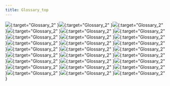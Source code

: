 ```yaml
---
title: Glossary_top
---
```


[![]({{site.gloss_baseurl}}/img/symbols.bmp)]({{site.gloss_baseurl}}/misc/glossary_bottom.html#symbols){:target="Glossary_2" }[![]({{site.gloss_baseurl}}/img/button_a.bmp)]({{site.gloss_baseurl}}/misc/glossary_bottom.html#a){:target="Glossary_2" }[![]({{site.gloss_baseurl}}/img/button_b.bmp)]({{site.gloss_baseurl}}/misc/glossary_bottom.html#b){:target="Glossary_2" }[![]({{site.gloss_baseurl}}/img/button_c.bmp)]({{site.gloss_baseurl}}/misc/glossary_bottom.html#c){:target="Glossary_2" }[![]({{site.gloss_baseurl}}/img/button_d.bmp)]({{site.gloss_baseurl}}/misc/glossary_bottom.html#d){:target="Glossary_2" }[![]({{site.gloss_baseurl}}/img/button_e.bmp)]({{site.gloss_baseurl}}/misc/glossary_bottom.html#e){:target="Glossary_2" }[![]({{site.gloss_baseurl}}/img/button_f.bmp)]({{site.gloss_baseurl}}/misc/glossary_bottom.html#f){:target="Glossary_2" }[![]({{site.gloss_baseurl}}/img/button_g.bmp)]({{site.gloss_baseurl}}/misc/glossary_bottom.html#g){:target="Glossary_2" }[![]({{site.gloss_baseurl}}/img/button_h.bmp)]({{site.gloss_baseurl}}/misc/glossary_bottom.html#h){:target="Glossary_2" }[![]({{site.gloss_baseurl}}/img/button_i.bmp)]({{site.gloss_baseurl}}/misc/glossary_bottom.html#i){:target="Glossary_2" }[![]({{site.gloss_baseurl}}/img/button_j.bmp)]({{site.gloss_baseurl}}/misc/glossary_bottom.html#j){:target="Glossary_2" }[![]({{site.gloss_baseurl}}/img/button_k.bmp)]({{site.gloss_baseurl}}/misc/glossary_bottom.html#k){:target="Glossary_2" }[![]({{site.gloss_baseurl}}/img/button_l.bmp)]({{site.gloss_baseurl}}/misc/glossary_bottom.html#l){:target="Glossary_2" }[![]({{site.gloss_baseurl}}/img/button_m.bmp)]({{site.gloss_baseurl}}/misc/glossary_bottom.html#m){:target="Glossary_2" }[![]({{site.gloss_baseurl}}/img/button_n.bmp)]({{site.gloss_baseurl}}/misc/glossary_bottom.html#n){:target="Glossary_2" }[![]({{site.gloss_baseurl}}/img/button_o.bmp)]({{site.gloss_baseurl}}/misc/glossary_bottom.html#o){:target="Glossary_2" }[![]({{site.gloss_baseurl}}/img/button_p.bmp)]({{site.gloss_baseurl}}/misc/glossary_bottom.html#p){:target="Glossary_2" }[![]({{site.gloss_baseurl}}/img/button_q.bmp)]({{site.gloss_baseurl}}/misc/glossary_bottom.html#q){:target="Glossary_2" }[![]({{site.gloss_baseurl}}/img/button_r.bmp)]({{site.gloss_baseurl}}/misc/glossary_bottom.html#r){:target="Glossary_2" }[![]({{site.gloss_baseurl}}/img/button_s.bmp)]({{site.gloss_baseurl}}/misc/glossary_bottom.html#s){:target="Glossary_2" }[![]({{site.gloss_baseurl}}/img/button_t.bmp)]({{site.gloss_baseurl}}/misc/glossary_bottom.html#t){:target="Glossary_2" }[![]({{site.gloss_baseurl}}/img/button_u.bmp)]({{site.gloss_baseurl}}/misc/glossary_bottom.html#u){:target="Glossary_2" }[![]({{site.gloss_baseurl}}/img/button_v.bmp)]({{site.gloss_baseurl}}/misc/glossary_bottom.html#v){:target="Glossary_2" }[![]({{site.gloss_baseurl}}/img/button_w.bmp)]({{site.gloss_baseurl}}/misc/glossary_bottom.html#w){:target="Glossary_2" }[![]({{site.gloss_baseurl}}/img/button_x.bmp)]({{site.gloss_baseurl}}/misc/glossary_bottom.html#x){:target="Glossary_2" }[![]({{site.gloss_baseurl}}/img/button_y.bmp)]({{site.gloss_baseurl}}/misc/glossary_bottom.html#y){:target="Glossary_2" }[![]({{site.gloss_baseurl}}/img/button_z.bmp)]({{site.gloss_baseurl}}/misc/glossary_bottom.html#z){:target="Glossary_2" }
